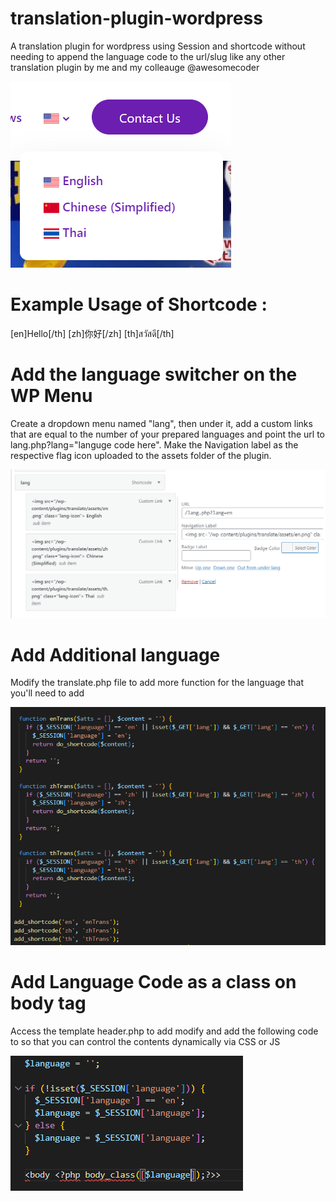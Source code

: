# translation-plugin-wordpress
A translation plugin for wordpress using Session and shortcode without needing to append the language code to the url/slug like any other translation plugin by me and my colleauge @awesomecoder

![Screenshot](assets/screenshot.png)

# Example Usage of Shortcode :

[en]Hello[/th]
[zh]你好[/zh]
[th]สวัสดี[/th]

# Add the language switcher on the WP Menu
Create a dropdown menu named "lang", then under it, add a custom links that are equal to the number of your prepared languages and point the url to lang.php?lang="languge code here". Make the Navigation label as the respective flag icon uploaded to the assets folder of the plugin.

![WP Menu](assets/menu.png)

# Add Additional language
Modify the translate.php file to add more function for the language that you'll need to add 

![Add Additional Language](assets/add-shortcode.png)

# Add Language Code as a class on body tag
Access the template header.php to add modify and add the following code to so that you can control the contents dynamically via CSS or JS

![Code to Add](assets/body.png)
